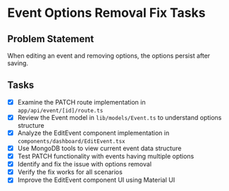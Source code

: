 # Event Options Removal Fix Tasks

## Problem Statement

When editing an event and removing options, the options persist after saving.

## Tasks

- [x] Examine the PATCH route implementation in `app/api/event/[id]/route.ts`
- [x] Review the Event model in `lib/models/Event.ts` to understand options structure
- [x] Analyze the EditEvent component implementation in `components/dashboard/EditEvent.tsx`
- [x] Use MongoDB tools to view current event data structure
- [x] Test PATCH functionality with events having multiple options
- [x] Identify and fix the issue with options removal
- [x] Verify the fix works for all scenarios
- [x] Improve the EditEvent component UI using Material UI
